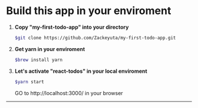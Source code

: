 # Build this app in your enviroment

1. **Copy "my-first-todo-app" into your directory**
    
    ```sh
    $git clone https://github.com/Zackeyuta/my-first-todo-app.git
    ```
    
2. **Get yarn in your enviroment**

    ```sh
    $brew install yarn
    ```
    
3. **Let's activate "react-todos" in your local enviroment**
    
    ```sh
    $yarn start
    ```
    GO to http://localhost:3000/ in your browser
    
***
